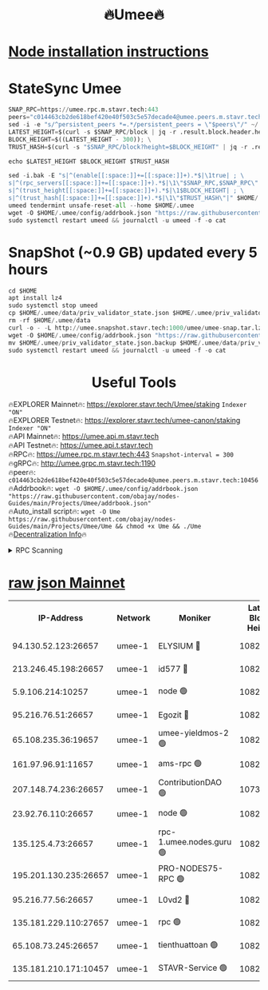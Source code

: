 <h1 align="center"> 🔥Umee🔥</h1>


[Node installation instructions](https://github.com/obajay/nodes-Guides/tree/main/Projects/Umee)
=
# StateSync Umee
```python
SNAP_RPC=https://umee.rpc.m.stavr.tech:443
peers="c014463cb2de618bef420e40f503c5e57decade4@umee.peers.m.stavr.tech:10456"
sed -i -e "s/^persistent_peers *=.*/persistent_peers = \"$peers\"/" ~/.umee/config/config.toml
LATEST_HEIGHT=$(curl -s $SNAP_RPC/block | jq -r .result.block.header.height); \
BLOCK_HEIGHT=$((LATEST_HEIGHT - 300)); \
TRUST_HASH=$(curl -s "$SNAP_RPC/block?height=$BLOCK_HEIGHT" | jq -r .result.block_id.hash)

echo $LATEST_HEIGHT $BLOCK_HEIGHT $TRUST_HASH

sed -i.bak -E "s|^(enable[[:space:]]+=[[:space:]]+).*$|\1true| ; \
s|^(rpc_servers[[:space:]]+=[[:space:]]+).*$|\1\"$SNAP_RPC,$SNAP_RPC\"| ; \
s|^(trust_height[[:space:]]+=[[:space:]]+).*$|\1$BLOCK_HEIGHT| ; \
s|^(trust_hash[[:space:]]+=[[:space:]]+).*$|\1\"$TRUST_HASH\"|" $HOME/.umee/config/config.toml
umeed tendermint unsafe-reset-all --home $HOME/.umee
wget -O $HOME/.umee/config/addrbook.json "https://raw.githubusercontent.com/obajay/nodes-Guides/main/Projects/Umee/addrbook.json"
sudo systemctl restart umeed && journalctl -u umeed -f -o cat
```
# SnapShot (~0.9 GB) updated every 5 hours
```python
cd $HOME
apt install lz4
sudo systemctl stop umeed
cp $HOME/.umee/data/priv_validator_state.json $HOME/.umee/priv_validator_state.json.backup
rm -rf $HOME/.umee/data
curl -o - -L http://umee.snapshot.stavr.tech:1000/umee/umee-snap.tar.lz4 | lz4 -c -d - | tar -x -C $HOME/.umee --strip-components 2
wget -O $HOME/.umee/config/addrbook.json "https://raw.githubusercontent.com/obajay/nodes-Guides/main/Projects/Umee/addrbook.json"
mv $HOME/.umee/priv_validator_state.json.backup $HOME/.umee/data/priv_validator_state.json
sudo systemctl restart umeed && journalctl -u umeed -f -o cat
```
 <h1 align="center"> Useful Tools</h1>

🔥EXPLORER Mainnet🔥:      https://explorer.stavr.tech/Umee/staking             `Indexer "ON"` \
🔥EXPLORER Testnet🔥:        https://explorer.stavr.tech/umee-canon/staking      `Indexer "ON"` \
🔥API Mainnet🔥:                   https://umee.api.m.stavr.tech \
🔥API Testnet🔥:                     https://umee.api.t.stavr.tech \
🔥RPC🔥:                           https://umee.rpc.m.stavr.tech:443                     `Snapshot-interval = 300` \
🔥gRPC🔥:                              http://umee.grpc.m.stavr.tech:1190 \
🔥peer🔥:                     `c014463cb2de618bef420e40f503c5e57decade4@umee.peers.m.stavr.tech:10456` \
🔥Addrbook🔥:    ```wget -O $HOME/.umee/config/addrbook.json "https://raw.githubusercontent.com/obajay/nodes-Guides/main/Projects/Umee/addrbook.json"``` \
🔥Auto_install script🔥: ```wget -O Ume https://raw.githubusercontent.com/obajay/nodes-Guides/main/Projects/Umee/Ume && chmod +x Ume && ./Ume``` \
🔥[Decentralization Info](https://github.com/obajay/StateSync-snapshots/tree/main/Projects/Umee/Decentralization)🔥

<details>
<summary>RPC Scanning</summary>

<h2 align="center"> We scan nodes in real time every 4 hours. And we provide the final result of RPC endpoints.
We cannot influence the operation of these nodes in any way. </h2>


```python
If Voting Power is higher than 0 --> then the Node is a validator of the network and may be subject to attack and be a potential threat to the chain.
```
```python
We marked such validators with a red symbol
```

</details>

[raw json Mainnet](https://rpc-check.umeem.stavr.tech/umeem/rpc-umeem-result.json)
=



<table><tr><th>IP-Address</th><th>Network</th><th>Moniker</th><th>Latest Block Height</th><th>Earliest Block Height</th><th>Catching Up</th><th>Tx Index</th><th>Voting Power</th><th>Scan Time</th></tr><tr><td>94.130.52.123:26657</td><td>umee-1</td><td>ELYSIUM 🔴</td><td>10824020</td><td>3216011</td><td>False</td><td>on</td><td>23171287</td><td>2024-03-01T11:15:26.794984182UTC</td></tr><tr><td>213.246.45.198:26657</td><td>umee-1</td><td>id577 🔴</td><td>10824007</td><td>7100001</td><td>False</td><td>on</td><td>35124301</td><td>2024-03-01T11:14:14.127064568UTC</td></tr><tr><td>5.9.106.214:10257</td><td>umee-1</td><td>node 🟢</td><td>10824016</td><td>7942001</td><td>False</td><td>on</td><td>0</td><td>2024-03-01T11:15:05.844572699UTC</td></tr><tr><td>95.216.76.51:26657</td><td>umee-1</td><td>Egozit 🔴</td><td>10824020</td><td>8262001</td><td>False</td><td>off</td><td>38444074</td><td>2024-03-01T11:15:26.517777567UTC</td></tr><tr><td>65.108.235.36:19657</td><td>umee-1</td><td>umee-yieldmos-2 🟢</td><td>10824000</td><td>9575548</td><td>False</td><td>on</td><td>0</td><td>2024-03-01T11:13:32.673553123UTC</td></tr><tr><td>161.97.96.91:11657</td><td>umee-1</td><td>ams-rpc 🟢</td><td>10824023</td><td>10352001</td><td>False</td><td>on</td><td>0</td><td>2024-03-01T11:15:47.480700548UTC</td></tr><tr><td>207.148.74.236:26657</td><td>umee-1</td><td>ContributionDAO 🟢</td><td>10738676</td><td>10484838</td><td>False</td><td>off</td><td>0</td><td>2024-03-01T11:15:34.308022125UTC</td></tr><tr><td>23.92.76.110:26657</td><td>umee-1</td><td>node 🟢</td><td>10824027</td><td>10526001</td><td>False</td><td>on</td><td>0</td><td>2024-03-01T11:16:08.519072736UTC</td></tr><tr><td>135.125.4.73:26657</td><td>umee-1</td><td>rpc-1.umee.nodes.guru 🟢</td><td>10824019</td><td>10691018</td><td>False</td><td>on</td><td>0</td><td>2024-03-01T11:15:27.287976288UTC</td></tr><tr><td>195.201.130.235:26657</td><td>umee-1</td><td>PRO-NODES75-RPC 🟢</td><td>10824016</td><td>10724016</td><td>False</td><td>on</td><td>0</td><td>2024-03-01T11:15:03.594776552UTC</td></tr><tr><td>95.216.77.56:26657</td><td>umee-1</td><td>L0vd2 🔴</td><td>10824023</td><td>10724023</td><td>False</td><td>off</td><td>38401013</td><td>2024-03-01T11:15:47.202482020UTC</td></tr><tr><td>135.181.229.110:27657</td><td>umee-1</td><td>rpc 🟢</td><td>10824005</td><td>10754071</td><td>False</td><td>on</td><td>0</td><td>2024-03-01T11:13:57.522642933UTC</td></tr><tr><td>65.108.73.245:26657</td><td>umee-1</td><td>tienthuattoan 🟢</td><td>10824012</td><td>10787155</td><td>False</td><td>on</td><td>0</td><td>2024-03-01T11:14:38.848854211UTC</td></tr><tr><td>135.181.210.171:10457</td><td>umee-1</td><td>STAVR-Service 🟢</td><td>10824021</td><td>10821001</td><td>False</td><td>on</td><td>0</td><td>2024-03-01T11:15:34.610057272UTC</td></tr></table>
